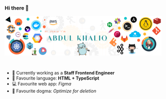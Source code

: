 ### Hi there 👋

<!--
**yohanmishkin/yohanmishkin** is a ✨ _special_ ✨ repository because its `README.md` (this file) appears on your GitHub profile.

Here are some ideas to get you started:

- 🔭 I’m currently working on ...
- 🌱 I’m currently learning ...
- 👯 I’m looking to collaborate on ...
- 🤔 I’m looking for help with ...
- 💬 Ask me about ...
- 📫 How to reach me: ...
- 😄 Pronouns: ...
- ⚡ Fun fact: ...
-->

<img src="https://raw.githubusercontent.com/kha7iq/kha7iq/main/assets/banner.png" alt="Introduction Banner.." style="text-align: center; margin-bottom: 30px;" />

- 🔨 Currently working as a **Staff Frontend Engineer**
- 🤖 Favourite language: **HTML + TypeScript**
- 💻 Favourite web app: _Figma_
- 📜 Favourite dogma: _Optimize for deletion_
